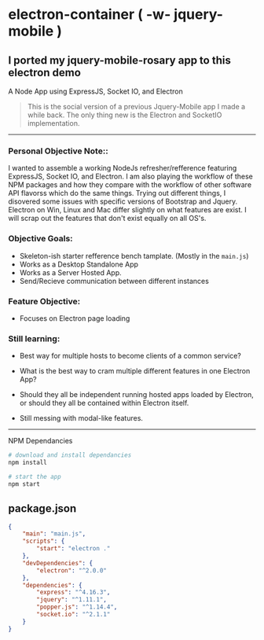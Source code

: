 # electron-container ( -w- jquery-mobile )
## I ported my jquery-mobile-rosary app to this electron demo

A Node App using ExpressJS, Socket IO, and Electron

> This is the social version of a previous Jquery-Mobile app I made a while back. The only thing new is the Electron and SocketIO implementation.

---

### Personal Objective Note::

I wanted to assemble a working NodeJs refresher/refference featuring ExpressJS, Socket IO, and Electron. I am also playing the workflow of these NPM packages and how they compare with the workflow of other software API flavorss which do the same things. Trying out different things, I disovered some issues with specific versions of Bootstrap and Jquery. Electron on Win, Linux and Mac differ slightly on what features are exist. I will scrap out the features that don't exist equally on all OS's.

### Objective Goals:

* Skeleton-ish starter refference bench tamplate. (Mostly in the ```main.js```)
* Works as a Desktop Standalone App
* Works as a Server Hosted App.
* Send/Recieve communication between different instances

### Feature Objective:

* Focuses on Electron page loading

### Still learning:

* Best way for multiple hosts to become clients of a common service?

* What is the best way to cram multiple different features in one Electron App?

* Should they all be independent running hosted apps loaded by Electron, or should they all be contained within Electron itself.

* Still messing with modal-like features.

---


NPM Dependancies

```sh
# download and install dependancies
npm install

# start the app
npm start
```

## package.json

```json
{
    "main": "main.js",
    "scripts": {
        "start": "electron ."
    },
    "devDependencies": {
        "electron": "^2.0.0"
    },
    "dependencies": {
        "express": "^4.16.3",
        "jquery": "^1.11.1",
        "popper.js": "^1.14.4",
        "socket.io": "^2.1.1"
    }
}
```

